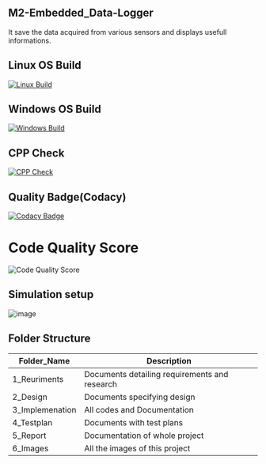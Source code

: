 ## M2-Embedded_Data-Logger
It save the data acquired from various sensors and displays usefull informations.

## Linux OS Build
[![Linux Build](https://github.com/prasantsoy/M2-Embedded_Data-Logger/actions/workflows/linux_c-cpp.yml/badge.svg)](https://github.com/prasantsoy/M2-Embedded_Data-Logger/blob/main/.github/workflows/linux_c-cpp.yml)

## Windows OS Build
[![Windows Build](https://github.com/prasantsoy/M2-Embedded_Data-Logger/actions/workflows/c-cpp.yml/badge.svg)](https://github.com/prasantsoy/M2-Embedded_Data-Logger/blob/main/.github/workflows/c-cpp.yml)

## CPP Check
[![CPP Check](https://github.com/prasantsoy/M2-Embedded_Data-Logger/actions/workflows/check-cpp.yml/badge.svg)](https://github.com/prasantsoy/M2-Embedded_Data-Logger/blob/main/.github/workflows/check-cpp.yml)

## Quality Badge(Codacy)
[![Codacy Badge](https://app.codacy.com/project/badge/Grade/e1205f42607a4dbbb2823dea36bbe860)](https://www.codacy.com/gh/legends07/M1_Application_Digital-Number-System/dashboard?utm_source=github.com&amp;utm_medium=referral&amp;utm_content=legends07/M1_Application_Digital-Number-System&amp;utm_campaign=Badge_Grade)

# Code Quality Score
![Code Quality Score](https://api.codiga.io/project/29897/score/svg)

## Simulation setup
![image](https://user-images.githubusercontent.com/94223490/144360872-83b7b4ba-56d0-4f32-921e-b86801e892e1.png)

## Folder Structure 

Folder_Name      |  Description
-----------------|--------------
1_Reuriments     |  Documents detailing requirements and research
2_Design         |  Documents specifying design
3_Implemenation  |  All codes and Documentation
4_Testplan       |  Documents with test plans
  5_Report       |  Documentation of whole project
6_Images         |  All the images of this project
